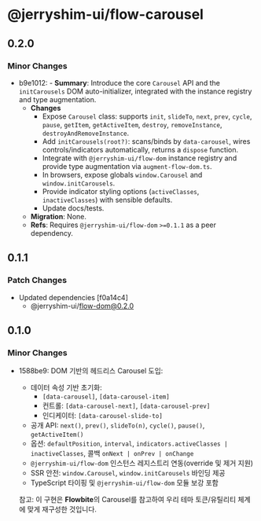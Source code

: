 # @jerryshim-ui/flow-carousel

## 0.2.0

### Minor Changes

- b9e1012: - **Summary**: Introduce the core `Carousel` API and the `initCarousels` DOM auto-initializer, integrated with the instance registry and type augmentation.
  - **Changes**
    - Expose `Carousel` class: supports `init`, `slideTo`, `next`, `prev`, `cycle`, `pause`, `getItem`, `getActiveItem`, `destroy`, `removeInstance`, `destroyAndRemoveInstance`.
    - Add `initCarousels(root?)`: scans/binds by `data-carousel`, wires controls/indicators automatically, returns a `dispose` function.
    - Integrate with `@jerryshim-ui/flow-dom` instance registry and provide type augmentation via `augment-flow-dom.ts`.
    - In browsers, expose globals `window.Carousel` and `window.initCarousels`.
    - Provide indicator styling options (`activeClasses`, `inactiveClasses`) with sensible defaults.
    - Update docs/tests.
  - **Migration**: None.
  - **Refs**: Requires `@jerryshim-ui/flow-dom` `>=0.1.1` as a peer dependency.

## 0.1.1

### Patch Changes

- Updated dependencies [f0a14c4]
  - @jerryshim-ui/flow-dom@0.2.0

## 0.1.0

### Minor Changes

- 1588be9: DOM 기반의 헤드리스 Carousel 도입:
  - 데이터 속성 기반 초기화:
    - `[data-carousel]`, `[data-carousel-item]`
    - 컨트롤: `[data-carousel-next]`, `[data-carousel-prev]`
    - 인디케이터: `[data-carousel-slide-to]`
  - 공개 API: `next()`, `prev()`, `slideTo(n)`, `cycle()`, `pause()`, `getActiveItem()`
  - 옵션: `defaultPosition`, `interval`, `indicators.activeClasses | inactiveClasses`,
    콜백 `onNext | onPrev | onChange`
  - `@jerryshim-ui/flow-dom` 인스턴스 레지스트리 연동(override 및 제거 지원)
  - SSR 안전: `window.Carousel`, `window.initCarousels` 바인딩 제공
  - TypeScript 타이핑 및 `@jerryshim-ui/flow-dom` 모듈 보강 포함

  참고: 이 구현은 **Flowbite**의 Carousel를 참고하여 우리 테마 토큰/유틸리티 체계에 맞게 재구성한 것입니다.
